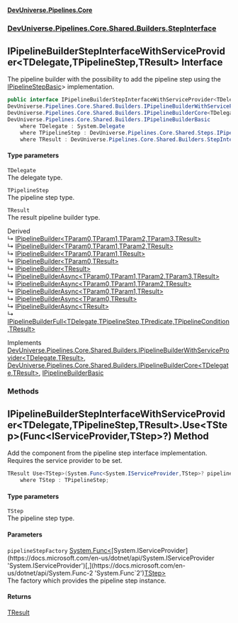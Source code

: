 #### [DevUniverse.Pipelines.Core](Pipelines.md 'Pipelines')
### [DevUniverse.Pipelines.Core.Shared.Builders.StepInterface](Pipelines.md#DevUniverse.Pipelines.Core.Shared.Builders.StepInterface 'DevUniverse.Pipelines.Core.Shared.Builders.StepInterface')
## IPipelineBuilderStepInterfaceWithServiceProvider&lt;TDelegate,TPipelineStep,TResult&gt; Interface
The pipeline builder with the possibility to add the pipeline step using the [IPipelineStepBasic](IPipelineStepBasic.md 'DevUniverse.Pipelines.Core.Shared.Steps.IPipelineStepBasic')> implementation.  
```csharp
public interface IPipelineBuilderStepInterfaceWithServiceProvider<TDelegate,in TPipelineStep,out TResult> :
DevUniverse.Pipelines.Core.Shared.Builders.IPipelineBuilderWithServiceProvider<TDelegate, TResult>,
DevUniverse.Pipelines.Core.Shared.Builders.IPipelineBuilderCore<TDelegate, TResult>,
DevUniverse.Pipelines.Core.Shared.Builders.IPipelineBuilderBasic
    where TDelegate : System.Delegate
    where TPipelineStep : DevUniverse.Pipelines.Core.Shared.Steps.IPipelineStepBasic
    where TResult : DevUniverse.Pipelines.Core.Shared.Builders.StepInterface.IPipelineBuilderStepInterfaceWithServiceProvider<TDelegate, TPipelineStep, TResult>
```
#### Type parameters
<a name='DevUniverse.Pipelines.Core.Shared.Builders.StepInterface.IPipelineBuilderStepInterfaceWithServiceProvider.TDelegate.TPipelineStep.TResult..TDelegate'></a>
`TDelegate`  
The delegate type.
  
<a name='DevUniverse.Pipelines.Core.Shared.Builders.StepInterface.IPipelineBuilderStepInterfaceWithServiceProvider.TDelegate.TPipelineStep.TResult..TPipelineStep'></a>
`TPipelineStep`  
The pipeline step type.
  
<a name='DevUniverse.Pipelines.Core.Shared.Builders.StepInterface.IPipelineBuilderStepInterfaceWithServiceProvider.TDelegate.TPipelineStep.TResult..TResult'></a>
`TResult`  
The result pipeline builder type.
  

Derived  
&#8627; [IPipelineBuilder&lt;TParam0,TParam1,TParam2,TParam3,TResult&gt;](IPipelineBuilder.TParam0.TParam1.TParam2.TParam3.TResult..md 'DevUniverse.Pipelines.Core.Builders.IPipelineBuilder&lt;TParam0,TParam1,TParam2,TParam3,TResult&gt;')  
&#8627; [IPipelineBuilder&lt;TParam0,TParam1,TParam2,TResult&gt;](IPipelineBuilder.TParam0.TParam1.TParam2.TResult..md 'DevUniverse.Pipelines.Core.Builders.IPipelineBuilder&lt;TParam0,TParam1,TParam2,TResult&gt;')  
&#8627; [IPipelineBuilder&lt;TParam0,TParam1,TResult&gt;](IPipelineBuilder.TParam0.TParam1.TResult..md 'DevUniverse.Pipelines.Core.Builders.IPipelineBuilder&lt;TParam0,TParam1,TResult&gt;')  
&#8627; [IPipelineBuilder&lt;TParam0,TResult&gt;](IPipelineBuilder.TParam0.TResult..md 'DevUniverse.Pipelines.Core.Builders.IPipelineBuilder&lt;TParam0,TResult&gt;')  
&#8627; [IPipelineBuilder&lt;TResult&gt;](IPipelineBuilder.TResult..md 'DevUniverse.Pipelines.Core.Builders.IPipelineBuilder&lt;TResult&gt;')  
&#8627; [IPipelineBuilderAsync&lt;TParam0,TParam1,TParam2,TParam3,TResult&gt;](IPipelineBuilderAsync.TParam0.TParam1.TParam2.TParam3.TResult..md 'DevUniverse.Pipelines.Core.Builders.IPipelineBuilderAsync&lt;TParam0,TParam1,TParam2,TParam3,TResult&gt;')  
&#8627; [IPipelineBuilderAsync&lt;TParam0,TParam1,TParam2,TResult&gt;](IPipelineBuilderAsync.TParam0.TParam1.TParam2.TResult..md 'DevUniverse.Pipelines.Core.Builders.IPipelineBuilderAsync&lt;TParam0,TParam1,TParam2,TResult&gt;')  
&#8627; [IPipelineBuilderAsync&lt;TParam0,TParam1,TResult&gt;](IPipelineBuilderAsync.TParam0.TParam1.TResult..md 'DevUniverse.Pipelines.Core.Builders.IPipelineBuilderAsync&lt;TParam0,TParam1,TResult&gt;')  
&#8627; [IPipelineBuilderAsync&lt;TParam0,TResult&gt;](IPipelineBuilderAsync.TParam0.TResult..md 'DevUniverse.Pipelines.Core.Builders.IPipelineBuilderAsync&lt;TParam0,TResult&gt;')  
&#8627; [IPipelineBuilderAsync&lt;TResult&gt;](IPipelineBuilderAsync.TResult..md 'DevUniverse.Pipelines.Core.Builders.IPipelineBuilderAsync&lt;TResult&gt;')  
&#8627; [IPipelineBuilderFull&lt;TDelegate,TPipelineStep,TPredicate,TPipelineCondition,TResult&gt;](IPipelineBuilderFull.TDelegate.TPipelineStep.TPredicate.TPipelineCondition.TResult..md 'DevUniverse.Pipelines.Core.Shared.Builders.IPipelineBuilderFull&lt;TDelegate,TPipelineStep,TPredicate,TPipelineCondition,TResult&gt;')  

Implements [DevUniverse.Pipelines.Core.Shared.Builders.IPipelineBuilderWithServiceProvider&lt;](IPipelineBuilderWithServiceProvider.TDelegate.TResult..md 'DevUniverse.Pipelines.Core.Shared.Builders.IPipelineBuilderWithServiceProvider&lt;TDelegate,TResult&gt;')[TDelegate](IPipelineBuilderStepInterfaceWithServiceProvider.TDelegate.TPipelineStep.TResult..md#DevUniverse.Pipelines.Core.Shared.Builders.StepInterface.IPipelineBuilderStepInterfaceWithServiceProvider.TDelegate.TPipelineStep.TResult..TDelegate 'DevUniverse.Pipelines.Core.Shared.Builders.StepInterface.IPipelineBuilderStepInterfaceWithServiceProvider&lt;TDelegate,TPipelineStep,TResult&gt;.TDelegate')[,](IPipelineBuilderWithServiceProvider.TDelegate.TResult..md 'DevUniverse.Pipelines.Core.Shared.Builders.IPipelineBuilderWithServiceProvider&lt;TDelegate,TResult&gt;')[TResult](IPipelineBuilderStepInterfaceWithServiceProvider.TDelegate.TPipelineStep.TResult..md#DevUniverse.Pipelines.Core.Shared.Builders.StepInterface.IPipelineBuilderStepInterfaceWithServiceProvider.TDelegate.TPipelineStep.TResult..TResult 'DevUniverse.Pipelines.Core.Shared.Builders.StepInterface.IPipelineBuilderStepInterfaceWithServiceProvider&lt;TDelegate,TPipelineStep,TResult&gt;.TResult')[&gt;](IPipelineBuilderWithServiceProvider.TDelegate.TResult..md 'DevUniverse.Pipelines.Core.Shared.Builders.IPipelineBuilderWithServiceProvider&lt;TDelegate,TResult&gt;'), [DevUniverse.Pipelines.Core.Shared.Builders.IPipelineBuilderCore&lt;](IPipelineBuilderCore.TDelegate.TResult..md 'DevUniverse.Pipelines.Core.Shared.Builders.IPipelineBuilderCore&lt;TDelegate,TResult&gt;')[TDelegate](IPipelineBuilderStepInterfaceWithServiceProvider.TDelegate.TPipelineStep.TResult..md#DevUniverse.Pipelines.Core.Shared.Builders.StepInterface.IPipelineBuilderStepInterfaceWithServiceProvider.TDelegate.TPipelineStep.TResult..TDelegate 'DevUniverse.Pipelines.Core.Shared.Builders.StepInterface.IPipelineBuilderStepInterfaceWithServiceProvider&lt;TDelegate,TPipelineStep,TResult&gt;.TDelegate')[,](IPipelineBuilderCore.TDelegate.TResult..md 'DevUniverse.Pipelines.Core.Shared.Builders.IPipelineBuilderCore&lt;TDelegate,TResult&gt;')[TResult](IPipelineBuilderStepInterfaceWithServiceProvider.TDelegate.TPipelineStep.TResult..md#DevUniverse.Pipelines.Core.Shared.Builders.StepInterface.IPipelineBuilderStepInterfaceWithServiceProvider.TDelegate.TPipelineStep.TResult..TResult 'DevUniverse.Pipelines.Core.Shared.Builders.StepInterface.IPipelineBuilderStepInterfaceWithServiceProvider&lt;TDelegate,TPipelineStep,TResult&gt;.TResult')[&gt;](IPipelineBuilderCore.TDelegate.TResult..md 'DevUniverse.Pipelines.Core.Shared.Builders.IPipelineBuilderCore&lt;TDelegate,TResult&gt;'), [IPipelineBuilderBasic](IPipelineBuilderBasic.md 'DevUniverse.Pipelines.Core.Shared.Builders.IPipelineBuilderBasic')  
### Methods
<a name='DevUniverse.Pipelines.Core.Shared.Builders.StepInterface.IPipelineBuilderStepInterfaceWithServiceProvider.TDelegate.TPipelineStep.TResult..Use.TStep.(System.Func.System.IServiceProvider.TStep..)'></a>
## IPipelineBuilderStepInterfaceWithServiceProvider&lt;TDelegate,TPipelineStep,TResult&gt;.Use&lt;TStep&gt;(Func&lt;IServiceProvider,TStep&gt;?) Method
Add the component from the pipeline step interface implementation.  
Requires the service provider to be set.  
```csharp
TResult Use<TStep>(System.Func<System.IServiceProvider,TStep>? pipelineStepFactory=null)
    where TStep : TPipelineStep;
```
#### Type parameters
<a name='DevUniverse.Pipelines.Core.Shared.Builders.StepInterface.IPipelineBuilderStepInterfaceWithServiceProvider.TDelegate.TPipelineStep.TResult..Use.TStep.(System.Func.System.IServiceProvider.TStep..).TStep'></a>
`TStep`  
The pipeline step type.
  
#### Parameters
<a name='DevUniverse.Pipelines.Core.Shared.Builders.StepInterface.IPipelineBuilderStepInterfaceWithServiceProvider.TDelegate.TPipelineStep.TResult..Use.TStep.(System.Func.System.IServiceProvider.TStep..).pipelineStepFactory'></a>
`pipelineStepFactory` [System.Func&lt;](https://docs.microsoft.com/en-us/dotnet/api/System.Func-2 'System.Func`2')[System.IServiceProvider](https://docs.microsoft.com/en-us/dotnet/api/System.IServiceProvider 'System.IServiceProvider')[,](https://docs.microsoft.com/en-us/dotnet/api/System.Func-2 'System.Func`2')[TStep](IPipelineBuilderStepInterfaceWithServiceProvider.TDelegate.TPipelineStep.TResult..md#DevUniverse.Pipelines.Core.Shared.Builders.StepInterface.IPipelineBuilderStepInterfaceWithServiceProvider.TDelegate.TPipelineStep.TResult..Use.TStep.(System.Func.System.IServiceProvider.TStep..).TStep 'DevUniverse.Pipelines.Core.Shared.Builders.StepInterface.IPipelineBuilderStepInterfaceWithServiceProvider&lt;TDelegate,TPipelineStep,TResult&gt;.Use&lt;TStep&gt;(System.Func&lt;System.IServiceProvider,TStep&gt;?).TStep')[&gt;](https://docs.microsoft.com/en-us/dotnet/api/System.Func-2 'System.Func`2')  
The factory which provides the pipeline step instance.
  
#### Returns
[TResult](IPipelineBuilderStepInterfaceWithServiceProvider.TDelegate.TPipelineStep.TResult..md#DevUniverse.Pipelines.Core.Shared.Builders.StepInterface.IPipelineBuilderStepInterfaceWithServiceProvider.TDelegate.TPipelineStep.TResult..TResult 'DevUniverse.Pipelines.Core.Shared.Builders.StepInterface.IPipelineBuilderStepInterfaceWithServiceProvider&lt;TDelegate,TPipelineStep,TResult&gt;.TResult')  
  
